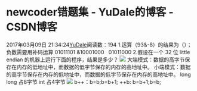 # newcoder错题集 - YuDale的博客 - CSDN博客
2017年03月09日 21:34:24[YuDale](https://me.csdn.net/YuDale)阅读数：194
1.运算（93&-8）的结果为（）；
负数需要用补码运算
01011101
&10001000
  01011000
2.假设在一个 32 位 little endian 的机器上运行下面的程序，结果是多少？
![](https://img-blog.csdn.net/20170309214035729?watermark/2/text/aHR0cDovL2Jsb2cuY3Nkbi5uZXQvWXVEYWxl/font/5a6L5L2T/fontsize/400/fill/I0JBQkFCMA==/dissolve/70/gravity/Center)
大端模式：数据的高字节保存在内存的低地址中，而数据的低字节保存的内存的高地址中。
小端模式：数据的高字节保存在内存的低地址中，而数据的低字节保存在内存的高地址中。
long long 占8字节
int 占4字节
![](https://img-blog.csdn.net/20170309213951172?watermark/2/text/aHR0cDovL2Jsb2cuY3Nkbi5uZXQvWXVEYWxl/font/5a6L5L2T/fontsize/400/fill/I0JBQkFCMA==/dissolve/70/gravity/Center)
b++：b=b;b=b+1;
++b: b=b+1;b=b;
